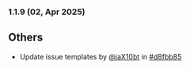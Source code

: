 ### 1.1.9 (02, Apr 2025)
## Others
- Update issue templates by [<u>@jaX10bt</u>](https://www.github.com/jaX10bt) in [#d8fbb85](https://github.com/buerokratt/Analytics-Module/commit/d8fbb85)
